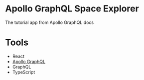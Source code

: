 # Apollo GraphQL Space Explorer
The tutorial app from Apollo GraphQL docs

# Tools
- React
- [Apollo GraphQL](https://github.com/apollographql)
- GraphQL
- TypeScript
